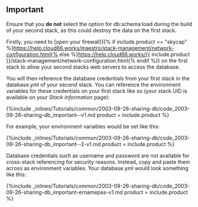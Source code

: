 <!--  usedin: [ _legacy_docker/Tutorials/2003-09-26-sharing-db-v1.md, _maestro/Tutorials/2003-09-26-sharing-db-v1.md, _node/tutorials/2003-09-26-sharing-db-v1.md, _rails/Tutorials/2003-09-26-sharing-db-v1.md] -->


## Important

Ensure that you **do not** select the option for db:schema:load during the build of your second stack, as this could destroy the data on the first stack.




Firstly, you need to [open your firewall]({% if include.product == "skycap" %}https://help.cloud66.works/maestro/stack-management/network-configuration.html{% else %}https://help.cloud66.works/{{ include.product }}/stack-management/network-configuration.html{% endif %}) on the first stack to allow your second stacks web servers to access the database.

You will then reference the database credentials from your first stack in the database.yml of your second stack. You can reference the environment variables for these credentials on your first stack like so (your stack UID is available on your _Stack information_ page):



{%include _inlines/Tutorials/common/2003-09-26-sharing-db/code_2003-09-26-sharing-db_important--v1.md  product = include.product %}




For example, your environment variables would be set like this:



{%include _inlines/Tutorials/common/2003-09-26-sharing-db/code_2003-09-26-sharing-db_important--2-v1.md  product = include.product %}




Database credentials such as username and password are not available for cross-stack referencing for security reasons. Instead, copy and paste them across as environment variables. Your database.yml would look something like this:



{%include _inlines/Tutorials/common/2003-09-26-sharing-db/code_2003-09-26-sharing-db_important-ernamepas-v1.md  product = include.product %}



